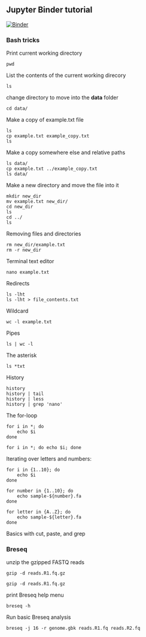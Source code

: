 ## Jupyter Binder tutorial

[![Binder](https://mybinder.org/badge_logo.svg)](https://mybinder.org/v2/gh/Arkadiy-Garber/binder-variant-calling/HEAD)

### Bash tricks

Print current working directory

    pwd

List the contents of the current working direcory
    
    ls

change directory to move into the **data** folder
    
    cd data/

Make a copy of example.txt file

    ls
    cp example.txt example_copy.txt
    ls

Make a copy somewhere else and relative paths

    ls data/
    cp example.txt ../example_copy.txt
    ls data/

Make a new directory and move the file into it

    mkdir new_dir
    mv example.txt new_dir/
    cd new_dir
    ls
    cd ../
    ls

Removing files and directories

    rm new_dir/example.txt
    rm -r new_dir

Terminal text editor

    nano example.txt

Redirects

    ls -lht
    ls -lht > file_contents.txt

Wildcard

    wc -l example.txt

Pipes

    ls | wc -l

The asterisk

    ls *txt

History

    history
    history | tail
    history | less
    history | grep 'nano'

The for-loop

    for i in *; do
        echo $i
    done

    for i in *; do echo $i; done

Iterating over letters and numbers:

    for i in {1..10}; do
        echo $i
    done

    for number in {1..10}; do
        echo sample-${number}.fa
    done

    for letter in {A..Z}; do
        echo sample-${letter}.fa
    done
    
Basics with cut, paste, and grep

    

### Breseq

unzip the gzipped FASTQ reads

    gzip -d reads.R1.fq.gz

    gzip -d reads.R1.fq.gz

print Breseq help menu

    breseq -h

Run basic Breseq analysis

    breseq -j 16 -r genome.gbk reads.R1.fq reads.R2.fq
